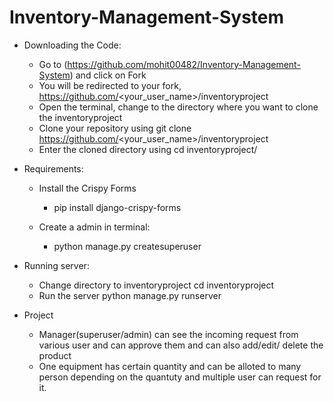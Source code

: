 # Inventory-Management-System
* Downloading the Code:

  * Go to (https://github.com/mohit00482/Inventory-Management-System) and click on Fork
  * You will be redirected to your fork, https://github.com/<your_user_name>/inventoryproject
  * Open the terminal, change to the directory where you want to clone the inventoryproject
  * Clone your repository using git clone https://github.com/<your_user_name>/inventoryproject
  * Enter the cloned directory using cd inventoryproject/

* Requirements:

  * Install the Crispy Forms
      * pip install django-crispy-forms

  * Create a admin in terminal:
      * python manage.py createsuperuser

* Running server:
  * Change directory to inventoryproject cd inventoryproject
  * Run the server python manage.py runserver

* Project
  * Manager(superuser/admin) can see the incoming request from various user and can approve them and can also add/edit/ delete the product
  * One equipment has certain quantity and can be alloted to many person depending on the quantuty and multiple user can request for it.
